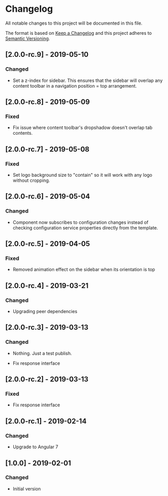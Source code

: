 # Changelog

All notable changes to this project will be documented in this file.

The format is based on [Keep a Changelog](http://keepachangelog.com/en/1.0.0/)
and this project adheres to [Semantic Versioning](http://semver.org/spec/v2.0.0.html).


## [2.0.0-rc.9] - 2019-05-10
### Changed
- Set a z-index for sidebar.  This ensures that the sidebar will overlap any content toolbar in a navigation position = top arrangement.

## [2.0.0-rc.8] - 2019-05-09
### Fixed
- Fix issue where content toolbar's dropshadow doesn't overlap tab contents.

## [2.0.0-rc.7] - 2019-05-08
### Fixed
- Set logo background size to "contain" so it will work with any logo without cropping.

## [2.0.0-rc.6] - 2019-05-04
### Changed
- Component now subscribes to configuration changes instead of checking configuration service properties directly from the template.

## [2.0.0-rc.5] - 2019-04-05
### Fixed
- Removed animation effect on the sidebar when its orientation is top

## [2.0.0-rc.4] - 2019-03-21
### Changed
- Upgrading peer dependencies

## [2.0.0-rc.3] - 2019-03-13
### Changed
- Nothing.  Just a test publish.

- Fix response interface
## [2.0.0-rc.2] - 2019-03-13
### Fixed
- Fix response interface

## [2.0.0-rc.1] - 2019-02-14
### Changed
- Upgrade to Angular 7

## [1.0.0] - 2019-02-01
### Changed
- Initial version
